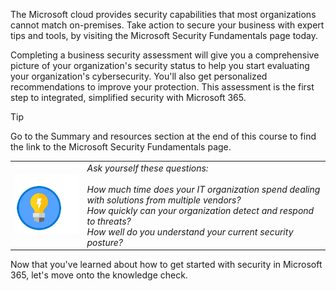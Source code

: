 
The Microsoft cloud provides security capabilities that most organizations cannot match on-premises. Take action to secure your business with expert tips and tools, by visiting the Microsoft Security Fundamentals page today.

Completing a business security assessment will give you a comprehensive picture of your organization's security status to help you start evaluating your organization's cybersecurity. You'll also get personalized recommendations to improve your protection. This assessment is the first step to integrated, simplified security with Microsoft 365.

> [!TIP]
> Go to the Summary and resources section at the end of this course to find the link to the Microsoft Security Fundamentals page.

|||
| :-- | :-- |
| ![Icon of lightbulb](../media/lightbulb.png)| *Ask yourself these questions:*<br /><br />*How much time does your IT organization spend dealing with solutions from multiple vendors?*<br />*How quickly can your organization detect and respond to threats?*<br />*How well do you understand your current security posture?* |

Now that you've learned about how to get started with security in Microsoft 365, let's move onto the knowledge check.
